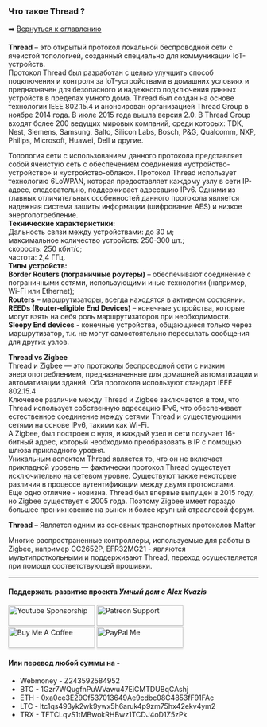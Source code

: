 ### Что такое Thread ?    

:arrow_right: [Вернуться к оглавлению](https://github.com/kvazis/training/tree/master/lessons/articles/articles)    

**Thread** – это открытый протокол локальной беспроводной сети с ячеистой топологией, созданный специально для коммуникации IoT-устройств.    
Протокол Thread был разработан с целью улучшить способ подключения и контроля за IoT-устройствами в домашних условиях и предназначен для безопасного и надежного подключения данных устройств в пределах умного дома. Thread был создан на основе технологии IEEE 802.15.4 и анонсирован организацией Thread Group в ноябре 2014 года. В июле 2015 года вышла версия 2.0. В Thread Group входят более 200 ведущих мировых компаний, среди которых: TDK, Nest, Siemens, Samsung, Salto, Silicon Labs, Bosch, P&G, Qualcomm, NXP, Philips, Microsoft, Huawei, Dell и другие.     

Топология сети с использованием данного протокола представляет собой ячеистую сеть с обеспечением соединения «устройство-устройство» и «устройство-облако». Протокол Thread использует технологию 6LoWPAN, которая предоставляет каждому узлу в сети IP-адрес, следовательно, поддерживает адресацию IPv6. Одними из главных отличительных особенностей данного протокола является надежная система защиты информации (шифрование AES) и низкое энергопотребление.    
**Технические характеристики:**    
Дальность связи между устройствами: до 30 м;    
максимальное количество устройств: 250-300 шт.;    
скорость: 250 кбит/с;    
частота: 2,4 ГГц.    
**Типы устройств:**    
**Border Routers (пограничные роутеры)** – обеспечивают соединение с пограничными сетями, использующими иные технологии (например, Wi-Fi или Ethernet);    
**Routers** – маршрутизаторы, всегда находятся в активном состоянии.    
**REEDs (Router-eligible End Devices)** – конечные устройства, которые могут взять на себя роль маршрутизаторов при необходимости.    
**Sleepy End devices** - конечные устройства, общающиеся только через маршрутизатор, т.к. не могут самостоятельно пересылать сообщения для других узлов.    

**Thread vs Zigbee**    
Thread и Zigbee — это протоколы беспроводной сети с низким энергопотреблением, предназначенные для домашней автоматизации и автоматизации зданий. Оба протокола используют стандарт IEEE 802.15.4    
Ключевое различие между Thread и Zigbee заключается в том, что Thread использует собственную адресацию IPv6, что обеспечивает естественное соединение между сетями Thread и существующими сетями на основе IPv6, такими как Wi-Fi.     
А Zigbee, был построен с нуля, и каждый узел в сети получает 16-битный адрес, который необходимо преобразовать в IP с помощью шлюза прикладного уровня.    
Уникальным аспектом Thread является то, что он не включает прикладной уровень — фактически протокол Thread существует исключительно на сетевом уровне. Существуют также некоторые различия в процессе аутентификации между двумя протоколами.    
Еще одно отличие - новизна. Thread был впервые выпущен в 2015 году, но Zigbee существует с 2005 года. Поэтому Zigbee имеет гораздо большее проникновение на рынок и более крупный отраслевой форум.     

**Thread** – Является одним из основных транспортных протоколов Matter    

Многие распространенные контроллеры, используемые для работы в Zigbee, например СС2652Р, EFR32MG21 - являются мультипроткольными и поддерживают Thread, переход осуществляется при помощи соответствующей прошивки.    

____
#### Поддержать развитие проекта *Умный дом с Alex Kvazis*    
<a href="https://www.youtube.com/channel/UCcq9onYHbs6go3kDpfBoqhg/join" target="_blank"><img src="https://raw.githubusercontent.com/kvazis/training/master/lessons/img/youtube.png" alt="Youtube Sponsorship" style="height: 41px !important;width: 174px !important;box-shadow: 0px 3px 2px 0px rgba(190, 190, 190, 0.5) !important;-webkit-box-shadow: 0px 3px 2px 0px rgba(190, 190, 190, 0.5) !important;" ></a>
<a href="https://www.patreon.com/alex_kvazis" target="_blank"><img src="https://raw.githubusercontent.com/kvazis/training/master/lessons/img/patreon-button.png" alt="Patreon Support" style="height: 41px !important;width: 174px !important;box-shadow: 0px 3px 2px 0px rgba(190, 190, 190, 0.5) !important;-webkit-box-shadow: 0px 3px 2px 0px rgba(190, 190, 190, 0.5) !important;" ></a>
<a href="https://www.buymeacoffee.com/greatkvazis" target="_blank"><img src="https://raw.githubusercontent.com/kvazis/training/master/lessons/img/buymeacoffee.png" alt="Buy Me A Coffee" style="height: 41px !important;width: 174px !important;box-shadow: 0px 3px 2px 0px rgba(190, 190, 190, 0.5) !important;-webkit-box-shadow: 0px 3px 2px 0px rgba(190, 190, 190, 0.5) !important;" ></a>
<a href="https://www.paypal.com/paypalme/greatkvazis" target="_blank"><img src="https://raw.githubusercontent.com/kvazis/training/master/lessons/img/paypal.png" alt="PayPal Me" style="height: 41px !important;width: 174px !important;box-shadow: 0px 3px 2px 0px rgba(190, 190, 190, 0.5) !important;-webkit-box-shadow: 0px 3px 2px 0px rgba(190, 190, 190, 0.5) !important;" ></a>

#### Или перевод любой суммы на -     
* Webmoney - Z243592584952
* BTC - 1Gzr7WQugfnPuWVawu47EiCMTDUBqCAshj
* ETH - 0xa0ce3E29Cf537013649Ae9cdbc08C4853fF91FAc
* LTC - ltc1qs493yk2wk9ywx5h6aruk4p9zm75hx42ekv4ym2
* TRX - TFTCLqvS1tMBwokRHBwz1TCDJ4oD1Z5zPk